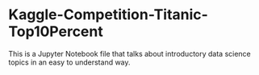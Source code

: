 # Kaggle-Competition-Titanic-Top10Percent
This is a Jupyter Notebook file that talks about introductory data science topics in an easy to understand way. 
